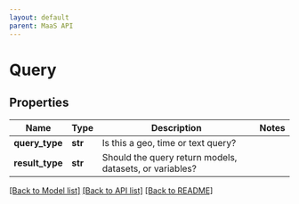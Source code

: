 ```yaml
---
layout: default
parent: MaaS API
---
```


# Query

## Properties
Name | Type | Description | Notes
------------ | ------------- | ------------- | -------------
**query_type** | **str** | Is this a geo, time or text query? | 
**result_type** | **str** | Should the query return models, datasets, or variables? | 

[[Back to Model list]](../README.md#documentation-for-models) [[Back to API list]](../README.md#documentation-for-api-endpoints) [[Back to README]](../README.md)

